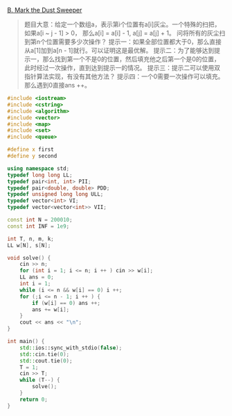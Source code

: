 [B. Mark the Dust Sweeper](https://codeforces.com/contest/1705/problem/B)
> 题目大意：给定一个数组a，表示第i个位置有a[i]灰尘。一个特殊的扫把，如果a[i ~ j - 1] > 0， 那么a[i] = a[i] - 1, a[j] = a[j] + 1。
> 问将所有的灰尘扫到第n个位置需要多少次操作？
> 提示一：如果全部位置都大于0，那么直接从a[1]加到a[n - 1]就行。可以证明这是最优解。
> 提示二：为了能够达到提示一，那么找到第一个不是0的位置，然后填充他之后第一个是0的位置，此时经过一次操作，直到达到提示一的情况。
> 提示三：提示二可以使用双指针算法实现，有没有其他方法？
> 提示四：一个0需要一次操作可以填充。那么遇到0直接ans ++。

~~~c++
#include <iostream>
#include <cstring>
#include <algorithm>
#include <vector>
#include <map>
#include <set>
#include <queue>

#define x first
#define y second

using namespace std;
typedef long long LL;
typedef pair<int, int> PII;
typedef pair<double, double> PDD;
typedef unsigned long long ULL;
typedef vector<int> VI;
typedef vector<vector<int>> VII;

const int N = 200010;
const int INF = 1e9;

int T, n, m, k;
LL w[N], s[N];

void solve() {
    cin >> n;
    for (int i = 1; i <= n; i ++ ) cin >> w[i];
    LL ans = 0;
    int i = 1;
    while (i <= n && w[i] == 0) i ++;
    for (;i <= n - 1; i ++ ) {
        if (w[i] == 0) ans ++;
        ans += w[i];
    }
    cout << ans << "\n";
}

int main() {
    std::ios::sync_with_stdio(false);
    std::cin.tie(0);
    std::cout.tie(0);
    T = 1;
    cin >> T;
    while (T--) {
        solve();
    }
    return 0;
}
~~~
